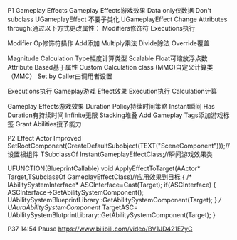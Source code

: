 P1 Gameplay Effects 
Gameplay Effects游戏效果
Data only仅数据
Don't subclass UGameplayEffect 不要子类化 UGameplayEffect
Change Attributes through:通过以下方式更改属性：
Modifiers修饰符
Executions执行

Modifier Op修饰符操作
Add添加
Multiply乘法
Divide除法
Override覆盖

Magnitude Calculation Type幅度计算类型
Scalable Float可缩放浮点数
Attribute Based基于属性
Custom Calculation class (MMC)自定义计算类（MMC）
Set by Caller由调用者设置

Executions执行
Gameplay游戏
Effect效果
Execution执行
Calculation计算

Gameplay Effects游戏效果
Duration Policy持续时间策略
Instant瞬间
Has Duration有持续时间
Infinite无限
Stacking堆叠
Add Gameplay Tags添加游戏标签
Grant Abilities授予能力

P2 Effect Actor Improved
SetRootComponent(CreateDefaultSubobject<USceneComponent>(TEXT("SceneComponent")));//设置根组件
TSubclassOf<UGameplayEffect> InstantGameplayEffectClass;//瞬间游戏效果类

UFUNCTION(BlueprintCallable)
void ApplyEffectToTarget(AActor* Target,TSubclassOf<UGameplayEffect> GameplayEffectClass)//应用效果到目标
{
    /*
    IAbilitySystemInterface* ASCInterface=Cast<IAbilitySystemInterface>(Target);
    if(ASCInterface)
    {
        ASCInterface->GetAbilitySystemComponent();
        UAbilitySystemBlueprintLibrary::GetAbilitySystemComponent(Target);
    }
    */
    UAuraAbilitySystemComponent* TargetASC= UAbilitySystemBlutprintLibrary::GetAbilitySystemComponent(Target);
}

P37 14:54 Pause https://www.bilibili.com/video/BV1JD421E7yC